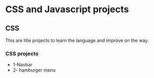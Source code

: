 # CSS and Javascript projects

## CSS

This are litle projects to learn the language and improve on the way.

### CSS projects

- 1-Navbar
- 2- hamburger menu
  
